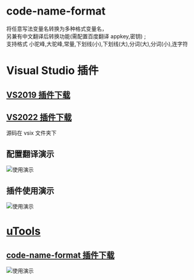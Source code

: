 # code-name-format

将任意写法变量名转换为多种格式变量名，  
另兼有中文翻译后转换功能(需配置百度翻译 appkey,密钥) ;  
支持格式 小驼峰,大驼峰,常量,下划线(小),下划线(大),分词(大),分词(小),连字符

# Visual Studio 插件

## [VS2019 插件下载](https://marketplace.visualstudio.com/items?itemName=WXC.CodeNameFormat2019)

## [VS2022 插件下载](https://marketplace.visualstudio.com/items?itemName=WXC.CodeNameFormat)

源码在 vsix 文件夹下

## 配置翻译演示

![使用演示](https://img2.imgtp.com/2024/05/11/xZXA3ZAa.gif)

## 插件使用演示

![使用演示](https://img2.imgtp.com/2024/05/11/jimjX5Hr.gif)

# [uTools](https://u.tools/)

## [code-name-format 插件下载](https://u.tools/plugins/detail/%E5%BF%AB%E6%8D%B7%E5%8F%98%E9%87%8F%E5%90%8D%E8%BD%AC%E6%8D%A2%E5%B7%A5%E5%85%B7/)

![使用演示](https://img2.imgtp.com/2024/04/29/pdgzKmBm.gif)
